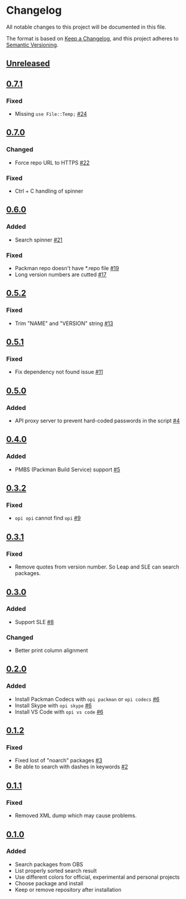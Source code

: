 # Changelog

All notable changes to this project will be documented in this file.

The format is based on [Keep a Changelog](https://keepachangelog.com/en/1.0.0/),
and this project adheres to [Semantic Versioning](https://semver.org/spec/v2.0.0.html).

## [Unreleased]

## [0.7.1]

### Fixed

- Missing `use File::Temp;` [#24](https://github.com/openSUSE-zh/opi/issues/24)

## [0.7.0]

### Changed

- Force repo URL to HTTPS [#22](https://github.com/openSUSE-zh/opi/issues/22)

### Fixed

- Ctrl + C handling of spinner

## [0.6.0]

### Added

- Search spinner [#21](https://github.com/openSUSE-zh/opi/issues/21)

### Fixed

- Packman repo doesn't have *.repo file [#19](https://github.com/openSUSE-zh/opi/issues/19)
- Long version numbers are cutted [#17](https://github.com/openSUSE-zh/opi/issues/17)

## [0.5.2]

### Fixed

- Trim "NAME" and "VERSION" string [#13](https://github.com/openSUSE-zh/opi/issues/13)

## [0.5.1]

### Fixed

- Fix dependency not found issue [#11](https://github.com/openSUSE-zh/opi/issues/11)

## [0.5.0]

### Added

- API proxy server to prevent hard-coded passwords in the script [#4](https://github.com/openSUSE-zh/opi/issues/4)

## [0.4.0]

### Added

- PMBS (Packman Build Service) support [#5](https://github.com/openSUSE-zh/opi/issues/5)

## [0.3.2]

### Fixed

- `opi opi` cannot find `opi` [#9](https://github.com/openSUSE-zh/opi/issues/9)

## [0.3.1]

### Fixed

- Remove quotes from version number. So Leap and SLE can search packages.

## [0.3.0]

### Added

- Support SLE [#8](https://github.com/openSUSE-zh/opi/issues/8)

### Changed

- Better print column alignment

## [0.2.0]

### Added

- Install Packman Codecs with `opi packman` or `opi codecs` [#6](https://github.com/openSUSE-zh/opi/issues/6)
- Install Skype with `opi skype` [#6](https://github.com/openSUSE-zh/opi/issues/6)
- Install VS Code with `opi vs code` [#6](https://github.com/openSUSE-zh/opi/issues/6)

## [0.1.2]

### Fixed

- Fixed lost of "noarch" packages [#3](https://github.com/openSUSE-zh/opi/issues/3)
- Be able to search with dashes in keywords [#2](https://github.com/openSUSE-zh/opi/issues/3)

## [0.1.1]

### Fixed

- Removed XML dump which may cause problems.

## [0.1.0]

### Added

- Search packages from OBS
- List properly sorted search result
- Use different colors for official, experimental and personal projects
- Choose package and install
- Keep or remove repository after installation

[Unreleased]: https://github.com/openSUSE-zh/opi/compare/v0.7.1...HEAD
[0.7.1]: https://github.com/openSUSE-zh/opi/compare/v0.7.0...v0.7.1
[0.7.0]: https://github.com/openSUSE-zh/opi/compare/v0.6.0...v0.7.0
[0.6.0]: https://github.com/openSUSE-zh/opi/compare/v0.5.2...v0.6.0
[0.5.2]: https://github.com/openSUSE-zh/opi/compare/v0.5.1...v0.5.2
[0.5.1]: https://github.com/openSUSE-zh/opi/compare/v0.5.0...v0.5.1
[0.5.0]: https://github.com/openSUSE-zh/opi/compare/v0.4.0...v0.5.0
[0.4.0]: https://github.com/openSUSE-zh/opi/compare/v0.3.2...v0.4.0
[0.3.2]: https://github.com/openSUSE-zh/opi/compare/v0.3.1...v0.3.2
[0.3.1]: https://github.com/openSUSE-zh/opi/compare/v0.3.0...v0.3.1
[0.3.0]: https://github.com/openSUSE-zh/opi/compare/v0.2.0...v0.3.0
[0.2.0]: https://github.com/openSUSE-zh/opi/compare/v0.1.2...v0.2.0
[0.1.2]: https://github.com/openSUSE-zh/opi/compare/v0.1.1...v0.1.2
[0.1.1]: https://github.com/openSUSE-zh/opi/compare/v0.1.0...v0.1.1
[0.1.0]: https://github.com/openSUSE-zh/opi/releases/tag/v0.1.0
